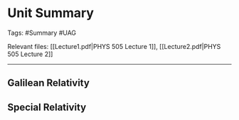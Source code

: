 # Unit Summary
Tags: #Summary #UAG

Relevant files: [[Lecture1.pdf|PHYS 505 Lecture 1]], [[Lecture2.pdf|PHYS 505 Lecture 2]]
- - -
## Galilean Relativity

## Special Relativity
